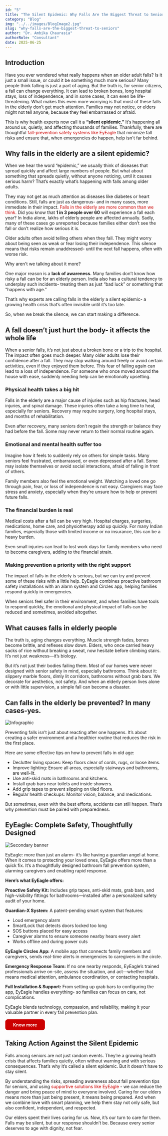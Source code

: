 ```yaml
---
id: "5"
title: "The Silent Epidemic: Why Falls Are the Biggest Threat to Seniors"
category: "Blog"
img: "../../images/BlogImage2.jpg"
slug: "why-falls-are-the-biggest-threat-to-seniors"
author: "Dr. Ambika Chaurasia"
authorRole: "Consultant"
date: 2025-06-25
---
```


## Introduction

Have you ever wondered what really happens when an older adult falls? Is it just a small issue, or could it be something much more serious? Many people think falling is just a part of aging. But the truth is, for senior citizens, a fall can change everything. It can lead to broken bones, long hospital stays, loss of independence, and in some cases, it can even be life-threatening. What makes this even more worrying is that most of these falls in the elderly don’t get much attention. Families may not notice, or elders might not tell anyone, because they feel embarrassed or afraid.

This is why health experts now call it a **“silent epidemic.”** It’s happening all around us, quietly, and affecting thousands of families. Thankfully, there are thoughtful <a href="https://eyeagle.ai/" style="color:#CC0000; text-decoration:none;" target="_blank" rel="noopener noreferrer"> fall-prevention safety systems like EyEagle </a> that minimize fall risks and ensure that, when emergencies do happen, help isn't far behind.

## Why falls in the elderly are a silent epidemic?

When we hear the word “epidemic,” we usually think of diseases that spread quickly and affect large numbers of people. But what about something that spreads quietly, without anyone noticing, until it causes serious harm? That’s exactly what’s happening with falls among older adults.

They may not get as much attention as diseases like diabetes or heart conditions. Still, falls are just as dangerous- and in many cases, more immediate in their impact. <a href="https://eyeagle.ai/blogs/falls-kill-more-seniors-than-you-think" style="color:#CC0000; text-decoration:none;" target="_blank" rel="noopener noreferrer"> Falls in the elderly are more common than we think.</a> Did you know that **1 in 3 people over 60** will experience a fall each year? In India alone, lakhs of elderly people are affected annually. Sadly, many of these cases go unreported because families either don’t see the fall or don’t realize how serious it is.

Older adults often avoid telling others when they fall. They might worry about being seen as weak or fear losing their independence. This silence means that risks remain unaddressed- until the next fall happens, often with worse risk.

Why aren't we talking about it more?

One major reason is a **lack of awareness.** Many families don’t know how risky a fall can be for an elderly person. India also has a cultural tendency to underplay such incidents- treating them as just “bad luck” or something that “happens with age.”

That’s why experts are calling falls in the elderly a silent epidemic- a growing health crisis that’s often invisible until it’s too late.

So, when we break the silence, we can start making a difference.


## A fall doesn’t just hurt the body- it affects the whole life

When a senior falls, it’s not just about a broken bone or a trip to the hospital. The impact often goes much deeper. Many older adults lose their confidence after a fall. They may stop walking around freely or avoid certain activities, even if they enjoyed them before.
This fear of falling again can lead to a loss of independence. For someone who once moved around the house with ease, suddenly needing help can be emotionally upsetting.


### Physical health takes a big hit

Falls in the elderly are a major cause of injuries such as hip fractures, head injuries, and spinal damage. These injuries often take a long time to heal, especially for seniors. Recovery may require surgery, long hospital stays, and months of rehabilitation.

Even after recovery, many seniors don’t regain the strength or balance they had before the fall. Some may never return to their normal routine again.


### Emotional and mental health suffer too

Imagine how it feels to suddenly rely on others for simple tasks. Many seniors feel frustrated, embarrassed, or even depressed after a fall. Some may isolate themselves or avoid social interactions, afraid of falling in front of others.

Family members also feel the emotional weight. Watching a loved one go through pain, fear, or loss of independence is not easy. Caregivers may face stress and anxiety, especially when they’re unsure how to help or prevent future falls.


### The financial burden is real

Medical costs after a fall can be very high. Hospital charges, surgeries, medications, home care, and physiotherapy add up quickly. For many Indian families, especially those with limited income or no insurance, this can be a heavy burden.

Even small injuries can lead to lost work days for family members who need to become caregivers, adding to the financial strain.


### Making prevention a priority with the right support

The impact of falls in the elderly is serious, but we can try and prevent some of these risks with a little help. EyEagle combines proactive bathroom safety installations with an alarm system and Circles app, helping families respond quickly in emergencies.

When seniors feel safer in their environment, and when families have tools to respond quickly, the emotional and physical impact of falls can be reduced and sometimes, avoided altogether.


## What causes falls in elderly people

The truth is, aging changes everything. Muscle strength fades, bones become brittle, and
reflexes slow down. Elders, who once carried heavy sacks of rice without breaking a sweat, now hesitate before climbing stairs. It’s not just weakness—it’s biology.

But it’s not just their bodies failing them. Most of our homes were never designed with senior safety in mind, especially bathrooms. 
Think about it: slippery marble floors, dimly lit corridors, bathrooms without grab bars. We decorate for aesthetics, not safety. And when an elderly person lives alone or with little supervision, a simple fall can become a disaster.


## Can falls in the elderly be prevented? In many cases-yes.

<img 
  src="/images/BlogImage(Infographics)2.jpg" 
  alt="Infographic" 
  class="w-full lg:w-[80%] rounded-xl"
/>

Preventing falls isn’t just about reacting after one happens. It’s about creating a safer environment and a healthier routine that reduces the risk in the first place.

Here are some effective tips on how to prevent falls in old age:

- Declutter living spaces: Keep floors clear of cords, rugs, or loose items.
- Improve lighting: Ensure all areas, especially stairways and bathrooms, are well-lit.
- Use anti-skid mats in bathrooms and kitchens.
- Install grab bars near toilets and inside showers.
- Add grip tapes to prevent slipping on tiled floors.
- Regular health checkups: Monitor vision, balance, and medications.

But sometimes, even with the best efforts, accidents can still happen. That’s why prevention must be paired with preparedness.


## EyEagle: Complete Safety, Thoughtfully Designed

<img 
  src="/images/BlogImage2(SecondaryBannerImage)2.jpg" 
  alt="Secondary banner" 
  class="w-full lg:w-[80%] rounded-xl"
/>

EyEagle: more than just an alarm- it’s like having a guardian angel at home. When it comes to protecting your loved ones, EyEagle offers more than a quick fix. It’s a thoughtfully designed bathroom fall prevention system, alarming caregivers and enabling rapid response.

**Here’s what EyEagle offers:**

**Proactive Safety Kit:** Includes grip tapes, anti-skid mats, grab bars, and high-visibility fittings for bathrooms—installed after a personalized safety audit of your home.

**Guardian-X System:**
A patent-pending smart system that features:
- Loud emergency alarm
- SmartLock that detects doors locked too long
- SOS buttons placed for easy access
- Caregiver alarms to ensure someone nearby hears every alert
- Works offline and during power cuts

**EyEagle Circles App:**
A mobile app that connects family members and caregivers, sends real-time alerts in emergencies to caregivers in the circle.

**Emergency Response Team:**
If no one nearby responds, EyEagle’s trained professionals arrive on-site, assess the situation, and act—whether that means medical attention, ambulance coordination, or contacting hospitals.

**Full Installation & Support:**
From setting up grab bars to configuring the app, EyEagle handles everything- so families can focus on care, not complications.

EyEagle blends technology, compassion, and reliability, making it your valuable partner in every fall prevention plan.

<a href="https://eyeagle.ai/solution/" style="display: inline-flex; align-items: center; gap: 0.5rem; padding: 0.5rem 1.5rem; border: 1px solid #CC0000; color: white; background-color: #cc0000; font-weight: 600; border-radius: 0.5rem; text-decoration: none; transition: background-color 0.3s;" target="_blank" rel="noopener noreferrer">
Know more
</a>

## Taking Action Against the Silent Epidemic

Falls among seniors are not just random events. They’re a growing health crisis that affects families quietly, often without warning and with serious consequences. That’s why it’s called a silent epidemic. But it doesn’t have to stay silent.

By understanding the risks, spreading awareness about fall prevention tips for seniors, and using <a href="https://eyeagle.ai/contact" style="color:#CC0000; text-decoration:none;" target="_blank" rel="noopener noreferrer"> supportive solutions like EyEagle</a> - we can reduce the danger and bring peace of mind to everyone involved. Caring for our elders means more than just being present, it means being prepared. And when we combine love with smart planning, we help them stay not only safe, but also confident, independent, and respected.

Our elders spent their lives caring for us. Now, it’s our turn to care for them. Falls may be
silent, but our response shouldn’t be. Because every senior deserves to age with dignity, not fear.
